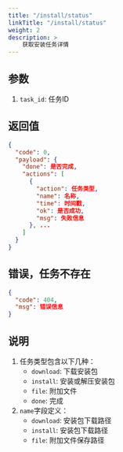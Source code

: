 ```yaml
---
title: "/install/status"
linkTitle: "/install/status"
weight: 2
description: >
    获取安装任务详情
---
```


## 参数

1. `task_id`: 任务ID

## 返回值

```json
{
  "code": 0,
  "payload": {
    "done": 是否完成,
    "actions": [
      {
        "action": 任务类型,
        "name": 名称,
        "time": 时间戳,
        "ok": 是否成功,
        "msg": 失败信息
      }, ...
    ]
  }
}
```

## 错误，任务不存在

```json
{
  "code": 404,
  "msg": 错误信息
}
```

## 说明

1. 任务类型包含以下几种：
   - `download`: 下载安装包
   - `install`: 安装或解压安装包
   - `file`: 附加文件
   - `done`: 完成
2. `name`字段定义：
   - `download`: 安装包下载路径
   - `install`: 安装包下载路径
   - `file`: 附加文件保存路径
